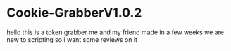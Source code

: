 # Cookie-GrabberV1.0.2
hello this is a token grabber me and my friend made in a few weeks we are new to scripting so i want some reviews on it
